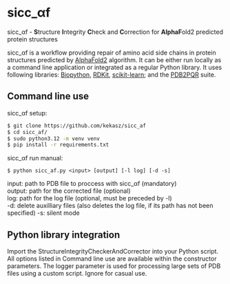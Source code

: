 # sicc_αf

sicc_αf - **S**tructure **I**ntegrity **C**heck and **C**orrection for **AlphaF**old2 predicted protein structures

sicc_αf is a workflow providing repair of amino acid side chains in protein structures predicted by [AlphaFold2](https://www.nature.com/articles/s41586-021-03819-2)
algorithm. It can be either run locally as a command line application or integrated as a regular Python library.
It uses following libraries: [Biopython](https://doi.org/10.1093/bioinformatics/btp163), [RDKit](https://www.rdkit.org/),
 [scikit-learn](https://dl.acm.org/doi/10.5555/1953048.2078195); and the [PDB2PQR](https://doi.org/10.1093/nar/gkh381)
suite.

## Command line use
sicc_αf setup:

```bash
$ git clone https://github.com/kekasz/sicc_af
$ cd sicc_af/
$ sudo python3.12 -m venv venv
$ pip install -r requirements.txt
```

sicc_αf run manual:

```
$ python sicc_af.py <input> [output] [-l log] [-d -s]
```

input: path to PDB file to proccess with sicc_αf (mandatory)\
output: path for the corrected file (optional)\
log: path for the log file (optional, must be preceded by -l)\
-d: delete auxilliary files (also deletes the log file, if its path has not been specified)
-s: silent mode

## Python library integration
Import the StructureIntegrityCheckerAndCorrector into your Python script. All options listed in Command line use are
available within the constructor parameters. The logger parameter is used for processing large sets of PDB files using a
custom script. Ignore for casual use.
